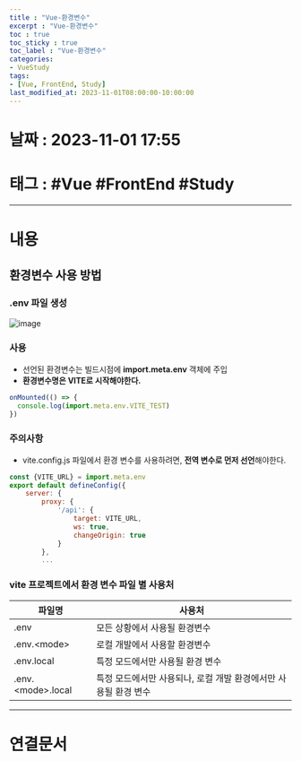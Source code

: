 ```yaml
---
title : "Vue-환경변수"
excerpt : "Vue-환경변수"
toc : true
toc_sticky : true
toc_label : "Vue-환경변수"
categories:
- VueStudy
tags:
- [Vue, FrontEnd, Study]
last_modified_at: 2023-11-01T08:00:00-10:00:00
---
```


# 날짜 : 2023-11-01 17:55

# 태그 : #Vue #FrontEnd #Study 
---

# 내용

## 환경변수 사용 방법

### .env 파일 생성
![image](./../../assets/images/../../assets/Images/VueENVFile.png)

### 사용
- 선언된 환경변수는 빌드시점에 **import.meta.env** 객체에 주입
- **환경변수명은 VITE로 시작해야한다.**

```javascript
onMounted(() => {  
  console.log(import.meta.env.VITE_TEST)  
})
```

### 주의사항
- vite.config.js 파일에서 환경 변수를 사용하려면, **전역 변수로 먼저 선언**해야한다.

```javascript
const {VITE_URL} = import.meta.env  
export default defineConfig({  
    server: {  
        proxy: {  
            '/api': {  
                target: VITE_URL,  
                ws: true,  
                changeOrigin: true  
            }  
        },
        ...
```

### vite 프로젝트에서 환경 변수 파일 별 사용처

|파일명|사용처|
|---|---|
|.env|모든 상황에서 사용될 환경변수|
|.env.\<mode\>|로컬 개발에서 사용할 환경변수|
|.env.local|특정 모드에서만 사용될 환경 변수|
|.env.\<mode\>.local|특정 모드에서만 사용되나, 로컬 개발 환경에서만 사용될 환경 변수|

---

# 연결문서
